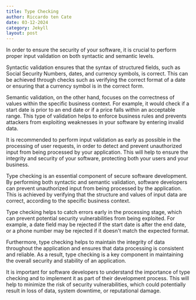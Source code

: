 ```yaml
---
title: Type Checking
author: Riccardo ten Cate
date: 03-12-2024
category: Jekyll
layout: post
---
```


In order to ensure the security of your software, it is crucial to perform proper input validation on both syntactic and semantic levels.

Syntactic validation ensures that the syntax of structured fields, such as Social Security Numbers, dates, and currency symbols, is correct. This can be achieved through checks such as verifying the correct format of a date or ensuring that a currency symbol is in the correct form.

Semantic validation, on the other hand, focuses on the correctness of values within the specific business context. For example, it would check if a start date is prior to an end date or if a price falls within an acceptable range. This type of validation helps to enforce business rules and prevents attackers from exploiting weaknesses in your software by entering invalid data.

It is recommended to perform input validation as early as possible in the processing of user requests, in order to detect and prevent unauthorized input from being processed by your application. This will help to ensure the integrity and security of your software, protecting both your users and your business.

Type checking is an essential component of secure software development. By performing both syntactic and semantic validation, software developers can prevent unauthorized input from being processed by the application. This is achieved by verifying that the structure and values of input data are correct, according to the specific business context.

Type checking helps to catch errors early in the processing stage, which can prevent potential security vulnerabilities from being exploited. For example, a date field may be rejected if the start date is after the end date, or a phone number may be rejected if it doesn't match the expected format.

Furthermore, type checking helps to maintain the integrity of data throughout the application and ensures that data processing is consistent and reliable. As a result, type checking is a key component in maintaining the overall security and stability of an application.

It is important for software developers to understand the importance of type checking and to implement it as part of their development process. This will help to minimize the risk of security vulnerabilities, which could potentially result in loss of data, system downtime, or reputational damage.